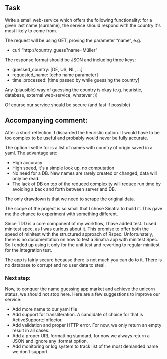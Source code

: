 ## Task
Write a small web-service which offers the following functionality: for a given last name
(surname), the service should respond with the country it's most likely to come from.

The request will be using GET, proving the parameter “name”, e.g.
- curl “http://country_guess?name=Müller”
  
The response format should be JSON and including three keys:
- guessed_country: [DE, US, NL, ...]
- requested_name: [echo name parameter]
- time_processed: [time passed by while guessing the country]

Any (plausible) way of guessing the country is okay (e.g. heuristic, database, external
web-service, whatever :))

Of course our service should be secure (and fast if possible)

## Accompanying comment:

After a short reflection, I discarded the heuristic option. It would have to be too complex to be useful and probably would never be fully accurate.

The option I settle for is a list of names with country of origin saved in a yaml. The advantage are:
- High accuracy
- High speed, it's a simple look up, no computation
- No need for a DB. New names are rarely created or changed, data will only be read.
- The lack of DB on top of the reduced complexity will reduce run time by avoiding a back and forth between server and DB.

The only drawdown is that we need to scrape the original data.

The scope of the project is so small that I chose Sinatra to build it. This gave me the chance to experiment with something different.

Since TDD is a core component of my workflow, I have added test. I used minitest spec, as I was curious about it. This promise to offer both the speed of minitest with the structured approach of Rspec. Unfortunately, there is no documentation on how to test a Sinatra app with minitest Spec. So I ended up using it only for the unit test and reverting to regular minitest for the integration test.

The app is fairly secure because there is not much you can do to it. There is no database to corrupt and no user data to steal.

### Next step:
Now, to conquer the name guessing app market and achieve the unicorn status, we should not stop here. Here are a few suggestions to improve our service:
- Add more name to our yaml file
- Add support for transliteration. A candidate of choice for that is ActiveSupport::Inflector.
- Add validation and proper HTTP error. For now, we only return an empty result in all cases.
- Add a proper URL formatting standard, for now we always return a JSON and ignore any :format option.
- Add monitoring or log system to track list of the most demanded name we don’t support





